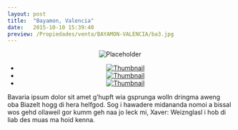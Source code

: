 ```yaml
---
layout: post
title:  "Bayamon, Valencia"
date:   2015-10-10 15:39:40
preview: /Propiedades/venta/BAYAMON-VALENCIA/ba3.jpg
---
```

<center>
	<div class="mainImg">
		<img src="/Edweb/Propiedades/venta/BAYAMON-VALENCIA/ba3.jpg" alt="Placeholder" class="custom">
	</div>
	<ul class="thumbnails">
		<li>
			<a href="/Edweb/Propiedades/venta/BAYAMON-VALENCIA/ba3.jpg">
				<img class="tumbnails" src="/Edweb/Propiedades/venta/BAYAMON-VALENCIA/ba3.jpg" alt="Thumbnail">
			</a>
		</li>
		<li>
			<a href="/Edweb/Propiedades/venta/BAYAMON-VALENCIA/ba2.jpg">
				<img class="tumbnails" src="/Edweb/Propiedades/venta/BAYAMON-VALENCIA/ba2.jpg" alt="Thumbnail">
			</a>
		</li>
		<li>
			<a href="/Edweb/Propiedades/venta/BAYAMON-VALENCIA/ba1.jpg">
				<img class="tumbnails" src="/Edweb/Propiedades/venta/BAYAMON-VALENCIA/ba1.jpg" alt="Thumbnail">
			</a>
		</li>
	</ul>
	<script src="https://ajax.googleapis.com/ajax/libs/jquery/1.9.1/jquery.min.js"></script>
	<script type="text/javascript" src="/js/jquery.simpleGal.js"></script>
	<script>
		$(document).ready(function () {
			$('.thumbnails').simpleGal({
				mainImage: '.custom'
			});
		});
	</script>
</center>


Bavaria ipsum dolor sit amet g’hupft wia gsprunga wolln dringma aweng oba Biazelt hogg di hera helfgod. Sog i hawadere midananda nomoi a bissal wos gehd ollaweil gor kumm geh naa jo leck mi, Xaver: Weiznglasl i hob di liab des muas ma hoid kenna.

